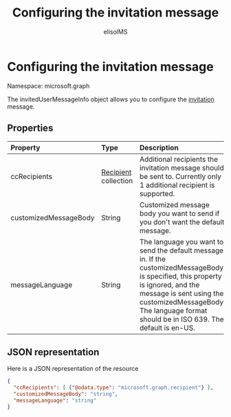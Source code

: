 ﻿---
title: "Configuring the invitation message"
description: "The invitedUserMessageInfo object allows you to configure the invitation message."
localization_priority: Normal
author: "elisolMS"
ms.prod: "microsoft-identity-platform"
doc_type: resourcePageType
---

# Configuring the invitation message

Namespace: microsoft.graph

The invitedUserMessageInfo object allows you to configure the [invitation](invitation.md) message.

## Properties

| Property              | Type                                 | Description                                                                                                                                                                                                                                         |
| :-------------------- | :----------------------------------- | :-------------------------------------------------------------------------------------------------------------------------------------------------------------------------------------------------------------------------------------------------- |
| ccRecipients          | [Recipient](recipient.md) collection | Additional recipients the invitation message should be sent to. Currently only 1 additional recipient is supported.                                                                                                                                 |
| customizedMessageBody | String                               | Customized message body you want to send if you don't want the default message.                                                                                                                                                                     |
| messageLanguage       | String                               | The language you want to send the default message in. If the customizedMessageBody is specified, this property is ignored, and the message is sent using the customizedMessageBody. The language format should be in ISO 639. The default is en-US. |

## JSON representation

Here is a JSON representation of the resource

<!-- {"blockType": "resource", "@odata.type": "microsoft.graph.invitedUserMessageInfo"} -->

```json
{
  "ccRecipients": [ {"@odata.type": "microsoft.graph.recipient"} ],
  "customizedMessageBody": "string",
  "messageLanguage": "string"
}
```

<!-- uuid: 8fcb5dbc-d5aa-4681-8e31-b001d5168d79
2016-22-25 14:57:30 UTC -->

<!-- {
  "type": "#page.annotation",
  "description": "invitedUserMessageInfo resource",
  "keywords": "",
  "section": "documentation",
  "tocPath": ""
}-->
